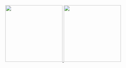 <div>
    <a href="https://github.com/dericksonlossit">
    <img height="180em" src="https://github-readme-stats.vercel.app/api?username=dericksonlossit&show_icons=true&theme=jolly&include_all_commits=true&count_private=true"/>
    <img height="180em" src="https://github-readme-stats.vercel.app/api/top-langs/?username=dericksonlossit&layout=compact&langs_count=7&theme=jolly"/>
</div>
